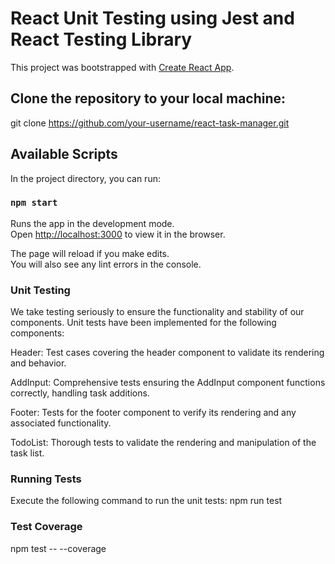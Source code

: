 # React Unit Testing using Jest and React Testing Library

This project was bootstrapped with [Create React App](https://github.com/facebook/create-react-app).

## Clone the repository to your local machine:

git clone https://github.com/your-username/react-task-manager.git

## Available Scripts

In the project directory, you can run:

### `npm start`

Runs the app in the development mode.\
Open [http://localhost:3000](http://localhost:3000) to view it in the browser.

The page will reload if you make edits.\
You will also see any lint errors in the console.

### Unit Testing
We take testing seriously to ensure the functionality and stability of our components. Unit tests have been implemented for the following components:

Header: Test cases covering the header component to validate its rendering and behavior.

AddInput: Comprehensive tests ensuring the AddInput component functions correctly, handling task additions.

Footer: Tests for the footer component to verify its rendering and any associated functionality.

TodoList: Thorough tests to validate the rendering and manipulation of the task list.

### Running Tests
Execute the following command to run the unit tests:
npm run test

### Test Coverage
npm test -- --coverage      
